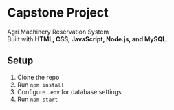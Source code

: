 # Capstone Project

Agri Machinery Reservation System  
Built with **HTML, CSS, JavaScript, Node.js, and MySQL**.

## Setup
1. Clone the repo
2. Run `npm install`
3. Configure `.env` for database settings
4. Run `npm start`
